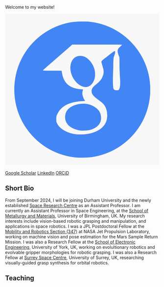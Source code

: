 Welcome to my website!



[![Google Scholar](/assets/img/scholar.png)](https://scholar.google.com/citations?user=EPWOYFIAAAAJ&hl=en&oi=ao)

[Google Scholar](https://scholar.google.com/citations?user=EPWOYFIAAAAJ&hl=en&oi=ao)
[LinkedIn](https://www.linkedin.com/in/nikos-mavrakis-410872108/)
[ORCiD](https://orcid.org/0000-0002-3138-2633)


## Short Bio
From September 2024, I will be joining Durham University and the newly established [Space Research Centre](https://www.durham.ac.uk/research/institutes-and-centres/space-research-centre/) as an Assistant Professor. I am currently an Assistant Professor in Space Engineering, at the [School of Metallurgy and Materials](https://www.birmingham.ac.uk/schools/metallurgy-materials), University of Birmingham, UK. My research interests include vision-based robotic grasping and manipulation, and applications in space robotics. I was a JPL Postdoctoral Fellow at the [Mobility and Robotics Section (347)](https://www-robotics.jpl.nasa.gov/) at NASA Jet Propulsion Laboratory, working on machine vision and pose estimation for the Mars Sample Return Mission. I was also a Research Fellow at the [School of Electronic Engineering](https://www.york.ac.uk/physics-engineering-technology/), University of York, UK, working on evolultionary robotics and evolvable gripper morphologies for robotic grasping. I was also a Research Fellow at [Surrey Space Centre](https://www.surrey.ac.uk/surrey-space-centre), University of Surrey, UK, researching visually-guided grasp synthesis for orbital robotics.


## Teaching 
